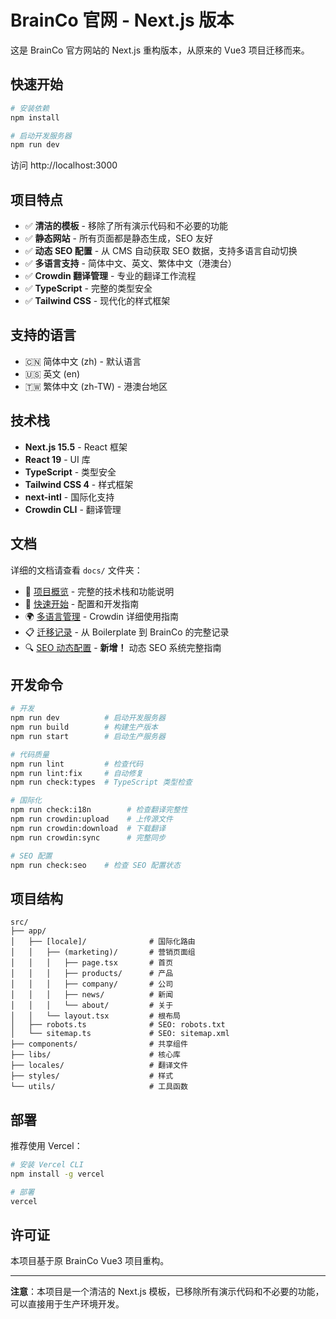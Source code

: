 # BrainCo 官网 - Next.js 版本

这是 BrainCo 官方网站的 Next.js 重构版本，从原来的 Vue3 项目迁移而来。

## 快速开始

```bash
# 安装依赖
npm install

# 启动开发服务器
npm run dev
```

访问 http://localhost:3000

## 项目特点

- ✅ **清洁的模板** - 移除了所有演示代码和不必要的功能
- ✅ **静态网站** - 所有页面都是静态生成，SEO 友好
- ✅ **动态 SEO 配置** - 从 CMS 自动获取 SEO 数据，支持多语言自动切换
- ✅ **多语言支持** - 简体中文、英文、繁体中文（港澳台）
- ✅ **Crowdin 翻译管理** - 专业的翻译工作流程
- ✅ **TypeScript** - 完整的类型安全
- ✅ **Tailwind CSS** - 现代化的样式框架

## 支持的语言

- 🇨🇳 简体中文 (zh) - 默认语言
- 🇺🇸 英文 (en)
- 🇹🇼 繁体中文 (zh-TW) - 港澳台地区

## 技术栈

- **Next.js 15.5** - React 框架
- **React 19** - UI 库
- **TypeScript** - 类型安全
- **Tailwind CSS 4** - 样式框架
- **next-intl** - 国际化支持
- **Crowdin CLI** - 翻译管理

## 文档

详细的文档请查看 `docs/` 文件夹：

- 📖 [项目概览](./docs/README.md) - 完整的技术栈和功能说明
- 🚀 [快速开始](./docs/SETUP.md) - 配置和开发指南
- 🌍 [多语言管理](./docs/CROWDIN_GUIDE.md) - Crowdin 详细使用指南
- 📋 [迁移记录](./docs/MIGRATION_SUMMARY.md) - 从 Boilerplate 到 BrainCo 的完整记录
- 🔍 [SEO 动态配置](./SEO_SETUP_SUMMARY.md) - **新增！** 动态 SEO 系统完整指南

## 开发命令

```bash
# 开发
npm run dev          # 启动开发服务器
npm run build        # 构建生产版本
npm run start        # 启动生产服务器

# 代码质量
npm run lint         # 检查代码
npm run lint:fix     # 自动修复
npm run check:types  # TypeScript 类型检查

# 国际化
npm run check:i18n        # 检查翻译完整性
npm run crowdin:upload    # 上传源文件
npm run crowdin:download  # 下载翻译
npm run crowdin:sync      # 完整同步

# SEO 配置
npm run check:seo    # 检查 SEO 配置状态
```

## 项目结构

```
src/
├── app/
│   ├── [locale]/              # 国际化路由
│   │   ├── (marketing)/       # 营销页面组
│   │   │   ├── page.tsx       # 首页
│   │   │   ├── products/      # 产品
│   │   │   ├── company/       # 公司
│   │   │   ├── news/          # 新闻
│   │   │   └── about/         # 关于
│   │   └── layout.tsx         # 根布局
│   ├── robots.ts              # SEO: robots.txt
│   └── sitemap.ts             # SEO: sitemap.xml
├── components/                # 共享组件
├── libs/                      # 核心库
├── locales/                   # 翻译文件
├── styles/                    # 样式
└── utils/                     # 工具函数
```

## 部署

推荐使用 Vercel：

```bash
# 安装 Vercel CLI
npm install -g vercel

# 部署
vercel
```

## 许可证

本项目基于原 BrainCo Vue3 项目重构。

---

**注意**：本项目是一个清洁的 Next.js 模板，已移除所有演示代码和不必要的功能，可以直接用于生产环境开发。
